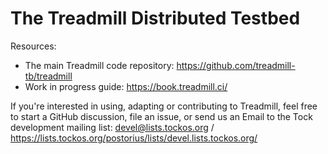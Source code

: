 # The Treadmill Distributed Testbed

Resources:
- The main Treadmill code repository: https://github.com/treadmill-tb/treadmill
- Work in progress guide: https://book.treadmill.ci/

If you're interested in using, adapting or contributing to Treadmill,
feel free to start a GitHub discussion, file an issue, or send us an
Email to the Tock development mailing list: devel@lists.tockos.org /
https://lists.tockos.org/postorius/lists/devel.lists.tockos.org/
